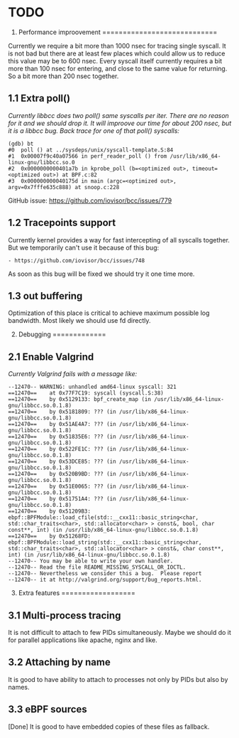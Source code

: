 # TODO

1. Performance improovement
============================

Currently we require a bit more than 1000 nsec for tracing single syscall.
It is not bad but there are at least few places which could allow us to
reduce this value may be to 600 nsec. Every syscall itself currently requires
a bit more than 100 nsec for entering, and close to the same value for
returning. So a bit more than 200 nsec together.

1.1 Extra poll()
-----------------

_Currently libbcc does two poll() same syscalls per iter. There are no reason for
it and we should drop it. It will improove our time for about 200 nsec, but it
is a libbcc bug. Back trace for one of that poll() syscalls:_

```
(gdb) bt
#0  poll () at ../sysdeps/unix/syscall-template.S:84
#1  0x00007f9c40a07566 in perf_reader_poll () from /usr/lib/x86_64-linux-gnu/libbcc.so.0
#2  0x0000000000401a7b in kprobe_poll (b=<optimized out>, timeout=<optimized out>) at BPF.c:82
#3  0x000000000040175d in main (argc=<optimized out>, argv=0x7fffe635c888) at snoop.c:228
```

GitHub issue: https://github.com/iovisor/bcc/issues/779

1.2 Tracepoints support
------------------------

Currently kernel provides a way for fast intercepting of all syscalls together.
But we temporarily can't use it because of this bug:

    - https://github.com/iovisor/bcc/issues/748

As soon as this bug will be fixed we should try it one time more.

1.3 out buffering
------------------

Optimization of this place is critical to achieve maximum possible log
bandwidth. Most likely we should use fd directly.


2. Debugging
=============

2.1 Enable Valgrind
--------------------

_Currently Valgrind fails with a message like:_

```
--12470-- WARNING: unhandled amd64-linux syscall: 321
==12470==    at 0x77F7C19: syscall (syscall.S:38)
==12470==    by 0x5129133: bpf_create_map (in /usr/lib/x86_64-linux-gnu/libbcc.so.0.1.8)
==12470==    by 0x5181809: ??? (in /usr/lib/x86_64-linux-gnu/libbcc.so.0.1.8)
==12470==    by 0x51AE4A7: ??? (in /usr/lib/x86_64-linux-gnu/libbcc.so.0.1.8)
==12470==    by 0x51835E6: ??? (in /usr/lib/x86_64-linux-gnu/libbcc.so.0.1.8)
==12470==    by 0x522FE1C: ??? (in /usr/lib/x86_64-linux-gnu/libbcc.so.0.1.8)
==12470==    by 0x53DCE85: ??? (in /usr/lib/x86_64-linux-gnu/libbcc.so.0.1.8)
==12470==    by 0x520B9BD: ??? (in /usr/lib/x86_64-linux-gnu/libbcc.so.0.1.8)
==12470==    by 0x51E0065: ??? (in /usr/lib/x86_64-linux-gnu/libbcc.so.0.1.8)
==12470==    by 0x51751A4: ??? (in /usr/lib/x86_64-linux-gnu/libbcc.so.0.1.8)
==12470==    by 0x51209B3: ebpf::BPFModule::load_cfile(std::__cxx11::basic_string<char, std::char_traits<char>, std::allocator<char> > const&, bool, char const**, int) (in /usr/lib/x86_64-linux-gnu/libbcc.so.0.1.8)
==12470==    by 0x51268FD: ebpf::BPFModule::load_string(std::__cxx11::basic_string<char, std::char_traits<char>, std::allocator<char> > const&, char const**, int) (in /usr/lib/x86_64-linux-gnu/libbcc.so.0.1.8)
--12470-- You may be able to write your own handler.
--12470-- Read the file README_MISSING_SYSCALL_OR_IOCTL.
--12470-- Nevertheless we consider this a bug.  Please report
--12470-- it at http://valgrind.org/support/bug_reports.html.
```

3. Extra features
==================

3.1 Multi-process tracing
--------------------------

It is not difficult to attach to few PIDs simultaneously. Maybe we should do
it for parallel applications like apache, nginx and like.

3.2 Attaching by name
----------------------

It is good to have ability to attach to processes not only by PIDs but also by
names.

3.3 eBPF sources
-----------------

[Done] It is good to have embedded copies of these files as fallback.
